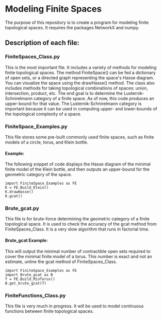 # Modeling Finite Spaces
The purpose of this repository is to create a program for modeling finite topological spaces. It requires the packages NetworkX and numpy.

## Description of each file:


### FiniteSpaces_Class.py
This is the most important file. It includes a variety of methods for modeling finite topological spaces. The method FiniteSpace() can be fed a dictionary of open sets, or a directed graph representing the space's Hasse diagram. You can visualize the space using the drawHasse() method.
The class also includes methods for taking topological combinations of spaces: union, intersection, product, etc.
The end goal is to determine the Lusternik-Schnirelmann category of a finite space. As of now, this code produces an upper-bound for that value. The Lusternik-Schnirelmann category is important because it can be used in computing upper- and lower-bounds of the topological complexity of a space.

### FiniteSpace_Examples.py
This file stores some pre-built commonly used finite spaces, such as finite models of a circle, torus, and Klein bottle.

#### Example:
The following snippet of code displays the Hasse diagram of the minimal finite model of the Klein bottle, and then outputs an upper-bound for the geometric category of the space.
```
import FiniteSpace_Examples as FE
K = FE.Build_Klein()
K.drawHasse()
K.gcat()
```

### Brute_gcat.py
This file is for brute-force determining the geometric category of a finite topological space. It is used to check the accuracy of the gcat method from FiniteSpaces_Class. It is a very slow algorithm that runs in factorial time.

#### Brute_gcat Example:
This will output the minimal number of contractible open sets required to cover the minimal finite model of a torus. This number is exact and not an estimate, unline the gcat method of FiniteSpaces_Class.
```
import FiniteSpace_Examples as FE
import Brute_gcat as B
T = FE.Build_MinTorus()
B.get_brute_gcat(T)
```

### FiniteFunctions_Class.py
This file is very much in progress. It will be used to model continuous functions between finite topological spaces.
